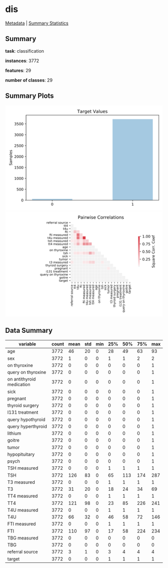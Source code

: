 # dis

[Metadata](metadata.yaml) | [Summary Statistics](summary_stats.csv)

## Summary

**task**: classification

**instances**: 3772

**features**: 29

**number of classes**: 29

## Summary Plots

![Labels](label.svg)
![Corr](corr.svg)

## Data Summary

|	variable	|	count	|	mean	|	std	|	min	|	25%	|	50%	|	75%	|	max|
| --- | --- | --- | --- | --- | --- | --- | --- | --- |
|	age	|	3772	|	46	|	20	|	0	|	28	|	49	|	63	|	93
|	sex	|	3772	|	1	|	0	|	0	|	1	|	1	|	2	|	2
|	on thyroxine	|	3772	|	0	|	0	|	0	|	0	|	0	|	0	|	1
|	query on thyroxine	|	3772	|	0	|	0	|	0	|	0	|	0	|	0	|	1
|	on antithyroid medication	|	3772	|	0	|	0	|	0	|	0	|	0	|	0	|	1
|	sick	|	3772	|	0	|	0	|	0	|	0	|	0	|	0	|	1
|	pregnant	|	3772	|	0	|	0	|	0	|	0	|	0	|	0	|	1
|	thyroid surgery	|	3772	|	0	|	0	|	0	|	0	|	0	|	0	|	1
|	I131 treatment	|	3772	|	0	|	0	|	0	|	0	|	0	|	0	|	1
|	query hypothyroid	|	3772	|	0	|	0	|	0	|	0	|	0	|	0	|	1
|	query hyperthyroid	|	3772	|	0	|	0	|	0	|	0	|	0	|	0	|	1
|	lithium	|	3772	|	0	|	0	|	0	|	0	|	0	|	0	|	1
|	goitre	|	3772	|	0	|	0	|	0	|	0	|	0	|	0	|	1
|	tumor	|	3772	|	0	|	0	|	0	|	0	|	0	|	0	|	1
|	hypopituitary	|	3772	|	0	|	0	|	0	|	0	|	0	|	0	|	1
|	psych	|	3772	|	0	|	0	|	0	|	0	|	0	|	0	|	1
|	TSH measured	|	3772	|	0	|	0	|	0	|	1	|	1	|	1	|	1
|	TSH	|	3772	|	126	|	83	|	0	|	65	|	113	|	174	|	287
|	T3 measured	|	3772	|	0	|	0	|	0	|	1	|	1	|	1	|	1
|	T3	|	3772	|	31	|	20	|	0	|	18	|	24	|	34	|	69
|	TT4 measured	|	3772	|	0	|	0	|	0	|	1	|	1	|	1	|	1
|	TT4	|	3772	|	121	|	98	|	0	|	23	|	85	|	226	|	241
|	T4U measured	|	3772	|	0	|	0	|	0	|	1	|	1	|	1	|	1
|	T4U	|	3772	|	66	|	32	|	0	|	46	|	58	|	72	|	146
|	FTI measured	|	3772	|	0	|	0	|	0	|	1	|	1	|	1	|	1
|	FTI	|	3772	|	110	|	97	|	0	|	17	|	58	|	224	|	234
|	TBG measured	|	3772	|	0	|	0	|	0	|	0	|	0	|	0	|	0
|	TBG	|	3772	|	0	|	0	|	0	|	0	|	0	|	0	|	0
|	referral source	|	3772	|	3	|	1	|	0	|	3	|	4	|	4	|	4
|	target	|	3772	|	0	|	0	|	0	|	1	|	1	|	1	|	1
